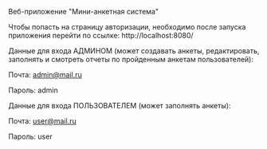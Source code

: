 Веб-приложение "Мини-анкетная система"


Чтобы попасть на страницу авторизации, необходимо после запуска приложения перейти по ссылке: http://localhost:8080/

Данные для входа АДМИНОМ (может создавать анкеты, редактировать, заполнять и смотреть отчеты по пройденным анкетам пользователей): 

Почта: admin@mail.ru

Пароль: admin


Данные для входа ПОЛЬЗОВАТЕЛЕМ (может заполнять анкеты):

Почта: user@mail.ru

Пароль: user

